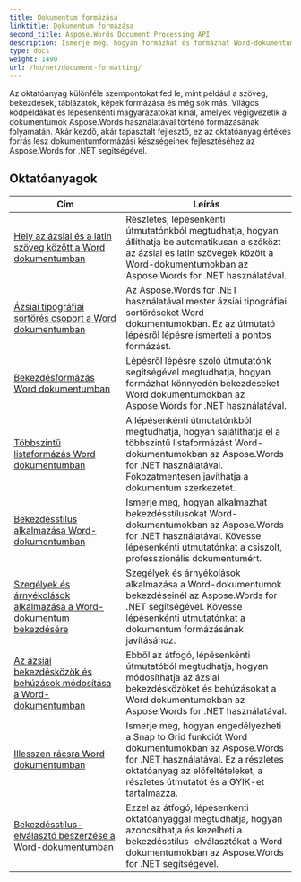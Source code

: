 ```yaml
---
title: Dokumentum formázása
linktitle: Dokumentum formázása
second_title: Aspose.Words Document Processing API
description: Ismerje meg, hogyan formázhat és formázhat Word-dokumentumokat az Aspose.Words for .NET segítségével. Az oktatóanyagok végigvezetik Önt a különféle elrendezési technikákon, stílusokon, számozáson, bekezdésezésen, betűtípusokon és egyebeken.
type: docs
weight: 1490
url: /hu/net/document-formatting/
---
```


Az oktatóanyag különféle szempontokat fed le, mint például a szöveg, bekezdések, táblázatok, képek formázása és még sok más. Világos kódpéldákat és lépésenkénti magyarázatokat kínál, amelyek végigvezetik a dokumentumok Aspose.Words használatával történő formázásának folyamatán. Akár kezdő, akár tapasztalt fejlesztő, ez az oktatóanyag értékes forrás lesz dokumentumformázási készségeinek fejlesztéséhez az Aspose.Words for .NET segítségével.

 ## Oktatóanyagok
| Cím | Leírás |
| --- | --- |
| [Hely az ázsiai és a latin szöveg között a Word dokumentumban](./space-between-asian-and-latin-text/) | Részletes, lépésenkénti útmutatónkból megtudhatja, hogyan állíthatja be automatikusan a szóközt az ázsiai és latin szövegek között a Word-dokumentumokban az Aspose.Words for .NET használatával. |
| [Ázsiai tipográfiai sortörés csoport a Word dokumentumban](./asian-typography-line-break-group/) | Az Aspose.Words for .NET használatával mester ázsiai tipográfiai sortöréseket Word dokumentumokban. Ez az útmutató lépésről lépésre ismerteti a pontos formázást. |
| [Bekezdésformázás Word dokumentumban](./paragraph-formatting/) | Lépésről lépésre szóló útmutatónk segítségével megtudhatja, hogyan formázhat könnyedén bekezdéseket Word dokumentumokban az Aspose.Words for .NET használatával. |
| [Többszintű listaformázás Word dokumentumban](./multilevel-list-formatting/) | A lépésenkénti útmutatónkból megtudhatja, hogyan sajátíthatja el a többszintű listaformázást Word-dokumentumokban az Aspose.Words for .NET használatával. Fokozatmentesen javíthatja a dokumentum szerkezetét. |
| [Bekezdésstílus alkalmazása Word-dokumentumban](./apply-paragraph-style/) | Ismerje meg, hogyan alkalmazhat bekezdésstílusokat Word-dokumentumokban az Aspose.Words for .NET használatával. Kövesse lépésenkénti útmutatónkat a csiszolt, professzionális dokumentumért. |
| [Szegélyek és árnyékolások alkalmazása a Word-dokumentum bekezdésére](./apply-borders-and-shading-to-paragraph/) | Szegélyek és árnyékolások alkalmazása a Word-dokumentumok bekezdéseinél az Aspose.Words for .NET segítségével. Kövesse lépésenkénti útmutatónkat a dokumentum formázásának javításához. |
| [Az ázsiai bekezdésközök és behúzások módosítása a Word-dokumentumban](./change-asian-paragraph-spacing-and-indents/) | Ebből az átfogó, lépésenkénti útmutatóból megtudhatja, hogyan módosíthatja az ázsiai bekezdésközöket és behúzásokat a Word dokumentumokban az Aspose.Words for .NET használatával. |
| [Illesszen rácsra Word dokumentumban](./snap-to-grid/) | Ismerje meg, hogyan engedélyezheti a Snap to Grid funkciót Word dokumentumokban az Aspose.Words for .NET használatával. Ez a részletes oktatóanyag az előfeltételeket, a részletes útmutatót és a GYIK-et tartalmazza. |
| [Bekezdésstílus-elválasztó beszerzése a Word-dokumentumban](./get-paragraph-style-separator/) | Ezzel az átfogó, lépésenkénti oktatóanyaggal megtudhatja, hogyan azonosíthatja és kezelheti a bekezdésstílus-elválasztókat a Word dokumentumokban az Aspose.Words for .NET segítségével. |